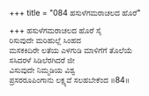 +++
title = "084 ಹಸುಳೆಗಮರಾಚಲದ ಹೊರೆ"

+++
ಹಸುಳೆಗಮರಾಚಲದ ಹೊರೆ ಸೈ  
ರಿಸುವುದೇ ಮರಿಹುಲ್ಲೆ ಸಿಂಹದ  
ಮಸಕಕಿದಿರೇ ಲತೆಯ ಎಳಗುಡಿ ಮಾಳಿಗೆಗೆ ತೊಲೆಯೆ  
ಸಸಿದರಳೆ ಸಿಡಿಲೆರಗಿದರೆ ಜೀ  
ವಿಸುವುದೇ ನಿಮ್ಮಡಿಯ ವಿಶ್ವ  
ಪ್ರಸರರೂಪಿಂಗಾನು ಲಕ್ಷ್ಯವೆ ಸಲಹಬೇಕೆಂದ     ॥84॥
